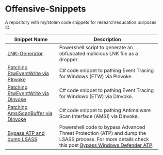 # Offensive-Snippets
A repository with my/stolen code snippets for research/education purposes :D.



|Snippet Name| Description |
|--|--|
| [LNK-Generator](https://github.com/0xAbdullah/Offensive-Snippets/blob/main/PowerShell/LNK-Generator.ps1) | Powershell script to generate an obfuscated malicious LNK file as a dropper.  |
| [Patching EtwEventWrite via PInvoke](https://github.com/0xAbdullah/Offensive-Snippets/blob/main/C%23/PInvoke/EtwEventWrite.cs) | C# code snippet to pathing Event Tracing for Windows (ETW) via PInvoke.  | 
| [Patching EtwEventWrite via DInvoke](https://github.com/0xAbdullah/Offensive-Snippets/blob/main/C%23/DInvoke/EtwEventWrite.cs) | C# code snippet to pathing Event Tracing for Windows (ETW) via DInvoke.  | 
| [Patching AmsiScanBuffer via DInvoke](https://github.com/0xAbdullah/Offensive-Snippets/blob/main/C%23/DInvoke/AmsiScanBuffer.cs) | C# code snippet to pathing Antimalware Scan Interface (AMSI) via DInvoke.  | 
| [Bypass ATP and dump LSASS](https://github.com/0xAbdullah/Offensive-Snippets/blob/main/PowerShell/Bypass_Windows_Defender_ATP_To_Dump_LSASS_PoC.ps1) | Powershell code to bypass Advanced Threat Protection (ATP) and dump the LSASS process. For more details check this post [Bypass Windows Defender ATP](https://blog.0x4.xyz/bypassing-windows-protection-mechanisms/bypass-windows-defender-atp). | 
